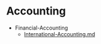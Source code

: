 
# Accounting

- Financial-Accounting
  - [International-Accounting.md](International-Accounting.md)

